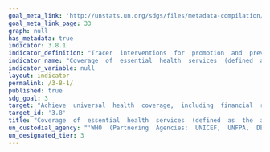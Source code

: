 ```yaml
---
goal_meta_link: 'http://unstats.un.org/sdgs/files/metadata-compilation/Metadata-Goal-3.pdf'
goal_meta_link_page: 33
graph: null
has_metadata: true
indicator: 3.8.1
indicator_definition: "Tracer  interventions  for  promotion  and  prevention  services  include:  family  planning  coverage  (need  satisfied),  antenatal  care  (at  least  four  visits),vaccination,  non_use  of  tobacco,  improved  water  source,  adequate  sanitation  and  other  locally  relevant  coverage  indicators  Tracer  interventions  for  treatment  services  include:  skilled  birth  attendance,  antiretroviral  therapy,  tuberculosis  treatment  (case  detection  andtreatment  success),  hypertension  treatment,  diabetes  treatment,  pneumonia  treatment  in  children  and  other  locally  relevant  indicators"
indicator_name: "Coverage  of  essential  health  services  (defined  as  the  average  coverage  of  essential  services  based  on  tracer  interventions  that  include  reproductive,  maternal,  newborn  and  child  health,  infectious  diseases,  non-communicable  diseases  and  service  capacity  and  access,  among  the  general  and  the  most  disadvantaged  population)"
indicator_variable: null
layout: indicator
permalink: /3-8-1/
published: true  
sdg_goal: 3
target: "Achieve  universal  health  coverage,  including  financial  risk  protection,  access  to  quality  essential  health-care  services  and  access  to  safe,  effective,  quality  and  affordable  essential  medicines  and  vaccines  for  all."
target_id: '3.8'
title: "Coverage  of  essential  health  services  (defined  as  the  average  coverage  of  essential  services  based  on  tracer  interventions  that  include  reproductive,  maternal,  newborn  and  child  health,  infectious  diseases,  non-communicable  diseases  and  service  capacity  and  access,  among  the  general  and  the  most  disadvantaged  population)"
un_custodial_agency: "'WHO  (Partnering  Agencies:  UNICEF,  UNFPA,  DESA  Population  Divison)'"
un_designated_tier: 3
---
```


